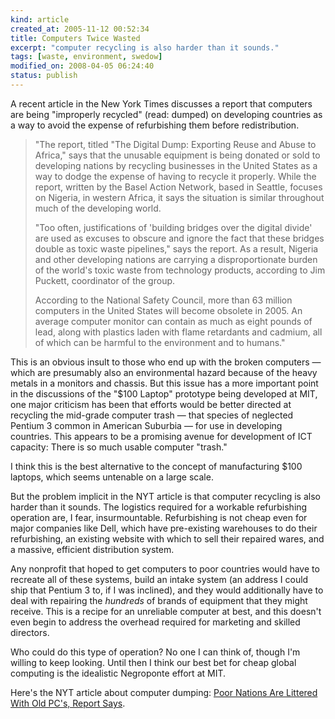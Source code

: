 ```yaml
--- 
kind: article
created_at: 2005-11-12 00:52:34
title: Computers Twice Wasted
excerpt: "computer recycling is also harder than it sounds."
tags: [waste, environment, swedow]
modified_on: 2008-04-05 06:24:40
status: publish
---
```


A recent article in the New York Times discusses a report that computers are being "improperly recycled" (read: dumped) on developing countries as a way to avoid the expense of refurbishing them before redistribution.

<blockquote class="large"><p>"The report, titled "The Digital Dump: Exporting Reuse and Abuse to Africa," says that the unusable equipment is being donated or sold to developing nations by recycling businesses in the United States as a way to dodge the expense of having to recycle it properly. While the report, written by the Basel Action Network, based in Seattle, focuses on Nigeria, in western Africa, it says the situation is similar throughout much of the developing world.

"Too often, justifications of 'building bridges over the digital divide' are used as excuses to obscure and ignore the fact that these bridges double as toxic waste pipelines," says the report. As a result, Nigeria and other developing nations are carrying a disproportionate burden of the world's toxic waste from technology products, according to Jim Puckett, coordinator of the group.

According to the National Safety Council, more than 63 million computers in the United States will become obsolete in 2005. An average computer monitor can contain as much as eight pounds of lead, along with plastics laden with flame retardants and cadmium, all of which can be harmful to the environment and to humans."</p></blockquote>

This is an obvious insult to those who end up with the broken computers &mdash; which are presumably also an environmental hazard because of the heavy metals in a monitors and chassis. But this issue has a more important point in the discussions of the "$100 Laptop" prototype being developed at MIT, one major criticism has been that efforts would be better directed at recycling the mid-grade computer trash &mdash; that species of neglected Pentium 3 common in American Suburbia &mdash; for use in developing countries. This appears to be a promising avenue for development of ICT capacity: There is so much usable computer "trash."  

I think this is the best alternative to the concept of manufacturing $100 laptops, which seems untenable on a large scale. 

But the problem implicit in the NYT article is that computer recycling is also harder than it sounds. The logistics required for a workable refurbishing operation are, I fear, insurmountable. Refurbishing is not cheap even for major companies like Dell, which have pre-existing warehouses to do their refurbishing, an existing website with which to sell their repaired wares, and a massive, efficient distribution system. 

Any nonprofit that hoped to get computers to poor countries would have to recreate all of these systems, build an intake system (an address I could ship that Pentium 3 to, if I was inclined), and they would additionally have to deal with repairing the *hundreds* of brands of equipment that they might receive. This is a recipe for an unreliable computer at best, and this doesn't even begin to address the overhead required for marketing and skilled directors. 

Who could do this type of operation? No one I can think of, though I'm willing to keep looking. Until then I think our best bet for cheap global computing is the idealistic Negroponte effort at MIT. 

Here's the NYT article about computer dumping: <a href="http://www.nytimes.com/2005/10/24/technology/poor-nations-are-littered-with-old-pcs-report-says.html">Poor Nations Are Littered With Old PC's, Report Says</a>.